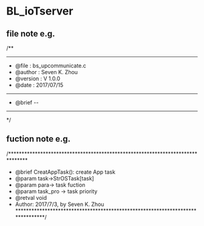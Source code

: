 # BL_ioTserver

## file note e.g.
/**
  ******************************************************************************
  * @file    : bs_upcommunicate.c 
  * @author  : Seven K. Zhou
  * @version : V 1.0.0
  * @date    : 2017/07/15
  ******************************************************************************
  * @brief  --
  ******************************************************************************
  */

## fuction note e.g.
/*******************************************************************************
 * @brief  CreatAppTask(): create App task
 * @param  task->StrOSTask[task]
 * @param  para-> task fuction
 * @param  task_pro -> task priority
 * @retval void
 * Author: 2017/7/3, by Seven K. Zhou
*******************************************************************************/